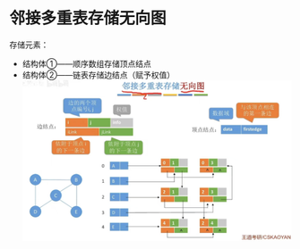 


# 邻接多重表存储无向图
存储元素：
- 结构体①——顺序数组存储顶点结点
- 结构体②——链表存储边结点（赋予权值）
![输入图片说明](/imgs/2025-07-04/1AY4PQ7O2gh0SAL8.jpeg)

<!--stackedit_data:
eyJoaXN0b3J5IjpbLTY5MTY2MjU1Niw0NDA5MDU2MTldfQ==
-->